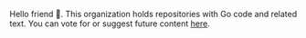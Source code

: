 Hello friend 👋. This organization holds repositories with Go code and related text. You can vote for or suggest future content [here](https://github.com/orgs/go-monk/discussions/1).
